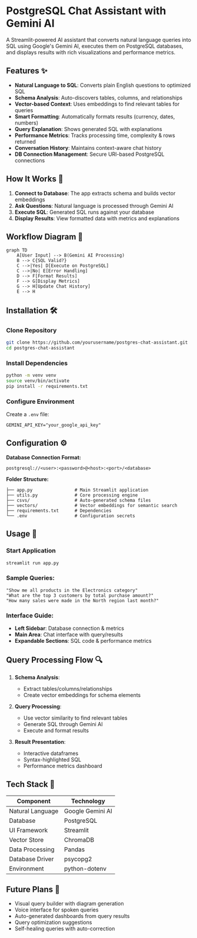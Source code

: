 # PostgreSQL Chat Assistant with Gemini AI

A Streamlit-powered AI assistant that converts natural language queries into SQL using Google's Gemini AI, executes them on PostgreSQL databases, and displays results with rich visualizations and performance metrics.

## Features ✨

- **Natural Language to SQL**: Converts plain English questions to optimized SQL
- **Schema Analysis**: Auto-discovers tables, columns, and relationships
- **Vector-based Context**: Uses embeddings to find relevant tables for queries
- **Smart Formatting**: Automatically formats results (currency, dates, numbers)
- **Query Explanation**: Shows generated SQL with explanations
- **Performance Metrics**: Tracks processing time, complexity & rows returned
- **Conversation History**: Maintains context-aware chat history
- **DB Connection Management**: Secure URI-based PostgreSQL connections

## How It Works 🧠

1. **Connect to Database**: The app extracts schema and builds vector embeddings
2. **Ask Questions**: Natural language is processed through Gemini AI
3. **Execute SQL**: Generated SQL runs against your database
4. **Display Results**: View formatted data with metrics and explanations

## Workflow Diagram 🔄

```mermaid
graph TD
    A[User Input] --> B(Gemini AI Processing)
    B --> C{SQL Valid?}
    C -->|Yes| D[Execute on PostgreSQL]
    C -->|No| E[Error Handling]
    D --> F[Format Results]
    F --> G[Display Metrics]
    G --> H[Update Chat History]
    E --> H
```

## Installation 🛠️

### Clone Repository

```bash
git clone https://github.com/yourusername/postgres-chat-assistant.git
cd postgres-chat-assistant
```

### Install Dependencies

```bash
python -m venv venv
source venv/bin/activate
pip install -r requirements.txt
```

### Configure Environment

Create a `.env` file:

```
GEMINI_API_KEY="your_google_api_key"
```

## Configuration ⚙️

**Database Connection Format:**
```
postgresql://<user>:<password>@<host>:<port>/<database>
```

**Folder Structure:**
```
├── app.py                # Main Streamlit application
├── utils.py              # Core processing engine
├── csvs/                 # Auto-generated schema files
├── vectors/              # Vector embeddings for semantic search
├── requirements.txt      # Dependencies
└── .env                  # Configuration secrets
```

## Usage 🚀

### Start Application

```bash
streamlit run app.py
```

### Sample Queries:

```
"Show me all products in the Electronics category"
"What are the top 3 customers by total purchase amount?"
"How many sales were made in the North region last month?"
```

### Interface Guide:

- **Left Sidebar**: Database connection & metrics
- **Main Area**: Chat interface with query/results
- **Expandable Sections**: SQL code & performance metrics

## Query Processing Flow 🔍

1. **Schema Analysis**:
   - Extract tables/columns/relationships
   - Create vector embeddings for schema elements

2. **Query Processing**:
   - Use vector similarity to find relevant tables
   - Generate SQL through Gemini AI
   - Execute and format results

3. **Result Presentation**:
   - Interactive dataframes
   - Syntax-highlighted SQL
   - Performance metrics dashboard

## Tech Stack 🧩

| Component | Technology |
|-----------|-----------|
| Natural Language | Google Gemini AI |
| Database | PostgreSQL |
| UI Framework | Streamlit |
| Vector Store | ChromaDB |
| Data Processing | Pandas |
| Database Driver | psycopg2 |
| Environment | python-dotenv |

## Future Plans 🔮

- Visual query builder with diagram generation
- Voice interface for spoken queries
- Auto-generated dashboards from query results
- Query optimization suggestions
- Self-healing queries with auto-correction

